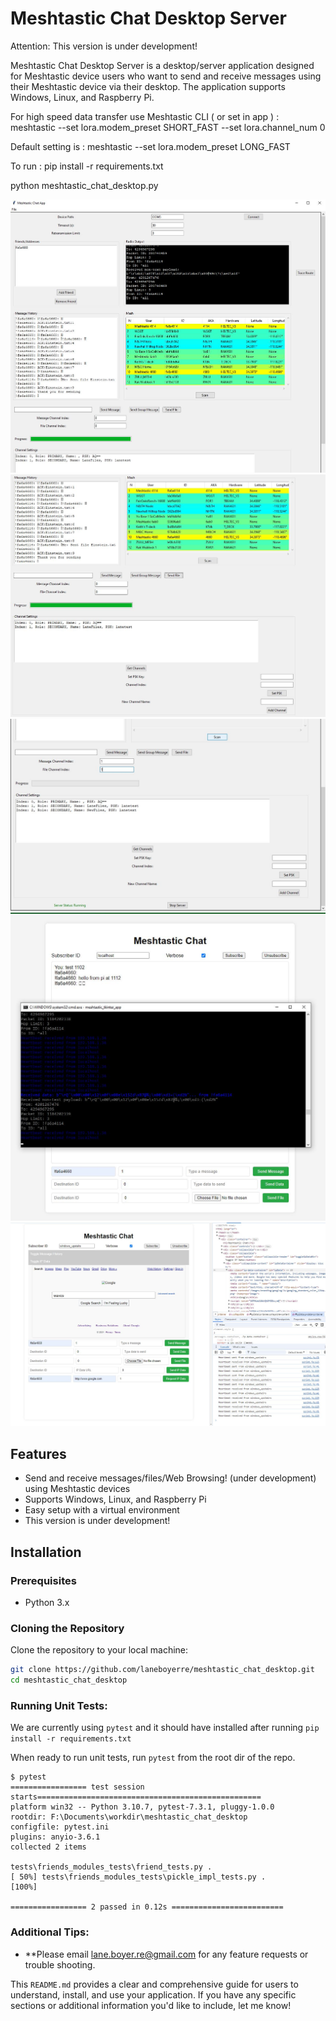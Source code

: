 # Meshtastic Chat Desktop Server

Attention: This version is under development!

Meshtastic Chat Desktop Server is a desktop/server application designed for Meshtastic device users who want to send and receive messages using their Meshtastic device via their desktop. The application supports Windows, Linux, and Raspberry Pi.

For high speed data transfer use Meshtastic CLI ( or set in app ) : meshtastic --set lora.modem_preset SHORT_FAST --set lora.channel_num 0

Default setting is : meshtastic --set lora.modem_preset LONG_FAST

To run :
pip install -r requirements.txt

python meshtastic_chat_desktop.py

![Screenshot 1](Screenshots/MainScreen1.JPG)
![Screenshot 2](Screenshots/MainScreen2.JPG)
![Screenshot 2](Screenshots/MainScreen3.JPG)
![Screenshot 2](Screenshots/FlaskInterface.JPG)
![Screenshot 2](Screenshots/NewFlaskWeb.JPG)

## Features

- Send and receive messages/files/Web Browsing! (under development) using Meshtastic devices
- Supports Windows, Linux, and Raspberry Pi
- Easy setup with a virtual environment
- This version is under development!

## Installation

### Prerequisites

- Python 3.x

### Cloning the Repository

Clone the repository to your local machine:

```sh
git clone https://github.com/laneboyerre/meshtastic_chat_desktop.git
cd meshtastic_chat_desktop

```

### Running Unit Tests:

We are currently using ```pytest``` and it should have installed after running ```pip install -r requirements.txt```

When ready to run unit tests, run ```pytest``` from the root dir of the repo.

```
$ pytest
================= test session starts==================================================
platform win32 -- Python 3.10.7, pytest-7.3.1, pluggy-1.0.0
rootdir: F:\Documents\workdir\meshtastic_chat_desktop
configfile: pytest.ini
plugins: anyio-3.6.1
collected 2 items

tests\friends_modules_tests\friend_tests.py .                                                                                                                                                                  [ 50%] tests\friends_modules_tests\pickle_impl_tests.py .                                                                                                                                                             [100%] 

================= 2 passed in 0.12s =========================

```
### Additional Tips:

- **Please email lane.boyer.re@gmail.com for any feature requests or trouble shooting.

This `README.md` provides a clear and comprehensive guide for users to understand, install, and use your application. If you have any specific sections or additional information you'd like to include, let me know!

